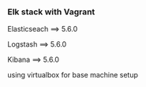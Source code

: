 ### Elk stack with Vagrant
Elasticseach ==> 5.6.0

Logstash ==> 5.6.0 

Kibana ==> 5.6.0


using virtualbox for base machine setup
